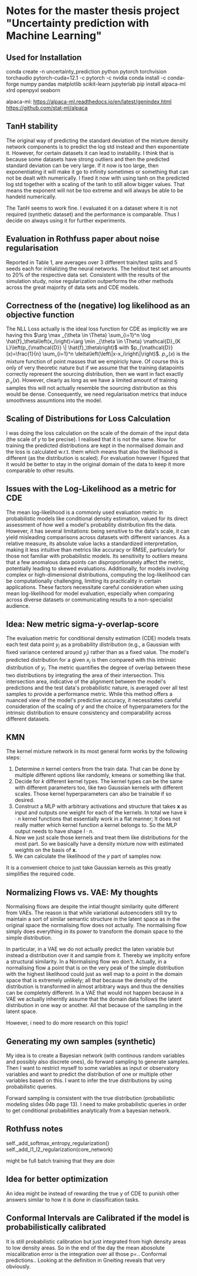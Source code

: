 # Notes for the master thesis project "Uncertainty prediction with Machine Learning"

## Used for Installation

conda create -n uncertainty_prediction python pytorch torchvision torchaudio pytorch-cuda=12.1 -c pytorch -c nvidia
conda install -c conda-forge numpy pandas matplotlib scikit-learn jupyterlab
pip install alpaca-ml xlrd openpyxl seaborn

alpaca-ml: <https://alpaca-ml.readthedocs.io/en/latest/genindex.html> <https://github.com/stat-ml/alpaca>

## TanH stability

The original way of predicting the standard deviation of the mixture density network components is to predict the log std instead and then exponentiate it. However, for certain datasets it can lead to instability. I think that is because some datasets have strong outliers and then the predicted standard deviation can be very large. If it now is too large, then exponentiating it will make it go to infinity sometimes or something that can not be dealt with numerically. I fixed it now with using tanh on the predicted log std together with a scaling of the tanh to still allow bigger values. That means the exponent will not be too extreme and will always be able to be handeld numerically.

The TanH seems to work fine. I evaluated it on a dataset where it is not required (synthetic dataset) and the performance is comparable. Thus I decide on always using it for further experiments.

## Evaluation in Rothfuss paper about noise regularisation

Reported in Table 1, are averages over 3 different train/test splits and 5 seeds each for initializing the neural networks. The heldout test set amounts to 20% of the respective data set. Consistent with the results of the simulation study, noise regularization outperforms the other methods across the great majority of data sets and CDE models.

## Correctness of the (negative) log likelihood as an objective function

The NLL Loss actually is the ideal loss function for CDE as implicitly we are having this $\arg \max _{\theta \in \Theta} \sum_{i=1}^n \log \hat{f}_\theta\left(x_i\right)=\arg \min _{\theta \in \Theta} \mathcal{D}_{K L}\left(p_{\mathcal{D}} \| \hat{f}_\theta\right)$ with $p_{\mathcal{D}}(x)=\frac{1}{n} \sum_{i=1}^n \delta\left(\left\|x-x_i\right\|\right)$. $p_{\mathcal{D}}(x)$ is the mixture function of point masses that we empiricly have. Of course this is only of very theoretic nature but if we assume that the training datapoints correctly represent the sourcing distribution, then we want in fact exactly $p_{\mathcal{D}}(x)$. However, clearly as long as we have a limited amount of training samples this will not actually resemble the sourcing distribution as this would be dense. Consequently, we need regularisation metrics that induce smoothness assumtions into the model.

## Scaling of Distributions for Loss Calculation

I was doing the loss calculation on the scale of the domain of the input data (the scale of $y$ to be precise). I realised that it is not the same. Now for training the predicted distributions are kept in the normalised domain and the loss is calculated w.r.t. them which means that also the likelihood is different (as the distribution is scaled). For evaluation however I figured that it would be better to stay in the original domain of the data to keep it more comparable to other results.

## Issues with the Log-Likelihood as a metric for CDE

The mean log-likelihood is a commonly used evaluation metric in probabilistic models like conditional density estimation, valued for its direct assessment of how well a model's probability distribution fits the data. However, it has several limitations: being sensitive to the data's scale, it can yield misleading comparisons across datasets with different variances. As a relative measure, its absolute value lacks a standardized interpretation, making it less intuitive than metrics like accuracy or RMSE, particularly for those not familiar with probabilistic models. Its sensitivity to outliers means that a few anomalous data points can disproportionately affect the metric, potentially leading to skewed evaluations. Additionally, for models involving complex or high-dimensional distributions, computing the log-likelihood can be computationally challenging, limiting its practicality in certain applications. These factors necessitate careful consideration when using mean log-likelihood for model evaluation, especially when comparing across diverse datasets or communicating results to a non-specialist audience.

## Idea: New metric sigma-y-overlap-score

The evaluation metric for conditional density estimation (CDE) models treats each test data point $y_i$ as a probability distribution (e.g., a Gaussian with fixed variance centered around $y_i$) rather than as a fixed value. The model's predicted distribution for a given $x_i$ is then compared with this intrinsic distribution of $y_i$. The metric quantifies the degree of overlap between these two distributions by integrating the area of their intersection. This intersection area, indicative of the alignment between the model's predictions and the test data's probabilistic nature, is averaged over all test samples to provide a performance metric. While this method offers a nuanced view of the model's predictive accuracy, it necessitates careful consideration of the scaling of $y$ and the choice of hyperparameters for the intrinsic distribution to ensure consistency and comparability across different datasets.

## KMN

The kernel mixture network in its most general form works by the following steps:

1. Determine $n$ kernel centers from the train data. That can be done by multiple different options like randomly, kmeans or something like that.
2. Decide for $k$ different kernel types. The kernel types can be the same with different parameters too, like two Gaussian kernels with different scales. Those kernel hyperparameters can also be trainable if so desired.
3. Construct a MLP with arbitrary activations and structure that takes $\mathbf{x}$ as input and outputs one weight for each of the kernels. In total we have $k \cdot n$ kernel functions that essentially work in a flat manner; It does not really matter which kernel function a kernel belongs to. So the MLP output needs to have shape $l \cdot n$.
4. Now we just scale those kernels and treat them like distributions for the most part. So we basically have a density mixture now with estimated weights on the basis of $\mathbf{x}$.
5. We can calculate the likelihood of the $y$ part of samples now.

It is a convenient choice to just take Gaussian kernels as this greatly simplifies the required code.

## Normalizing Flows vs. VAE: My thoughts

Normalising flows are despite the intial thought similarity quite different from VAEs. The reason is that while variational autoencoders still try to maintain a sort of similar semantic structure in the latent space as in the original space the normalising flow does not actually. The normalising flow simply does everything in its power to transform the domain space to the simple distribution.

In particular, in a VAE we do not actually predict the laten variable but instead a distribution over it and sample from it. Thereby we implicity enfore a structural similarity. In a Normalising flow wo don't. Actually, in a normalising flow a point that is on the very peak of the simple distribution with the highest likelihood could just as well map to a point in the domain space that is extremely unlikely; all that because the density of the distribution is transformed in almost arbitrary ways and thus the densities can be completely different. In a VAE that would not happen because in a VAE we actually inherntly assume that the domain data follows the latent distribution in one way or another. All that because of the sampling in the latent space.

However, i need to do more research on this topic!

## Generating my own samples (synthetic)

My idea is to create a Bayesian network (with continous random variables and possibly also discrete ones), do forward sampling to generate samples. Then I want to restrict myself to some variables as input or observatory variables and want to predict the distribution of one or multiple other variables based on this. I want to infer the true distributions by using probabilistic queries.

Forward sampling is consistent with the true distribution (probabilistic modeling slides 04b page 13). I need to make probabilistic queries in order to get conditional probabilities analytically from a bayesian network.

## Rothfuss notes

self._add_softmax_entropy_regularization()
self._add_l1_l2_regularization(core_network)

might be full batch training that they are doin

## Idea for better optimization

An idea might be instead of rewarding the true y of CDE to punish other answers similar to how it is done in classification tasks.

## Conformal Intervals are Calibrated if the model is probabilistically calibrated

It is still probabilistic calibration but just integrated from high density areas to low density areas. So in the end of the day the mean abosolute miscalibration error is the integration over all those p=.. Conformal predictions.. Looking at the definition in Gneiting reveals that very obviously.
